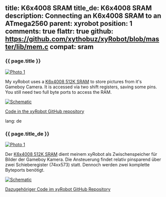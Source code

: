 title: K6x4008 SRAM
title_de: K6x4008 SRAM
description: Connecting an K6x4008 SRAM to an ATmega2560
parent: xyrobot
position: 1
comments: true
flattr: true
github: https://github.com/xythobuz/xyRobot/blob/master/lib/mem.c
compat: sram
---

### {{ page.title }}

[![Photo 1][1]][2]

My xyRobot uses a [K6x4008 512K SRAM][3] to store pictures from it's Gameboy Camera. It is accessed via two shift registers, saving some pins. You still need two full byte ports to access the RAM.

[![Schematic][4]][5]

[Code in the xyRobot GitHub repository][6]

 [1]: img/ram_small.jpg
 [2]: img/ram.jpg
 [3]: http://www.reichelt.de/Drams-Srams/628512-55/3//index.html?ACTION=3&GROUPID=2954&ARTICLE=40088&SHOW=1&START=0&OFFSET=500&
 [4]: img/ram_small.png
 [5]: img/ram.png
 [6]: https://github.com/xythobuz/xyRobot/blob/master/lib/mem.c

lang: de

### {{ page.title_de }}

[![Photo 1][1]][2]

Der [K6x4008 512K SRAM][3] dient meinem xyRobot als Zwischenspeicher für Bilder der Gameboy Kamera. Die Ansteuerung findet relativ pinsparend über zwei Schieberegister (74xx573) statt. Dennoch werden zwei komplette Byteports benötigt.

[![Schematic][4]][5]

[Dazugehöriger Code im xyRobot GitHub Repository][6]

 [1]: img/ram_small.jpg
 [2]: img/ram.jpg
 [3]: http://www.reichelt.de/Drams-Srams/628512-55/3//index.html?ACTION=3&GROUPID=2954&ARTICLE=40088&SHOW=1&START=0&OFFSET=500&
 [4]: img/ram_small.png
 [5]: img/ram.png
 [6]: https://github.com/xythobuz/xyRobot/blob/master/lib/mem.c
